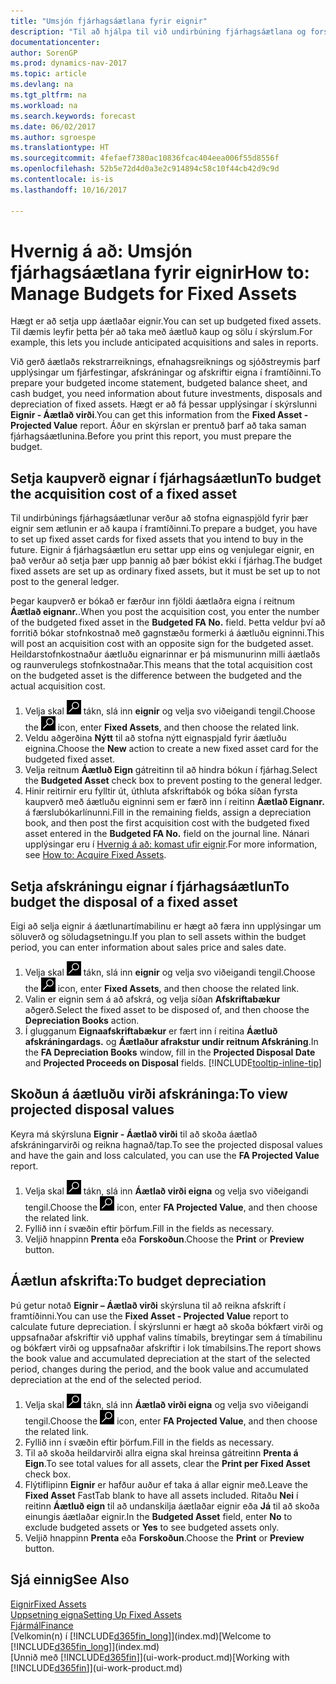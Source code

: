```yaml
---
title: "Umsjón fjárhagsáætlana fyrir eignir"
description: "Til að hjálpa til við undirbúning fjárhagsáætlana og forspáa, eru settar upp upplýsingar um fjárfestingar, afskráningar og afskriftir eigna í framtíðinni."
documentationcenter: 
author: SorenGP
ms.prod: dynamics-nav-2017
ms.topic: article
ms.devlang: na
ms.tgt_pltfrm: na
ms.workload: na
ms.search.keywords: forecast
ms.date: 06/02/2017
ms.author: sgroespe
ms.translationtype: HT
ms.sourcegitcommit: 4fefaef7380ac10836fcac404eea006f55d8556f
ms.openlocfilehash: 52b5e72d4d0a3e2c914894c58c10f44cb42d9c9d
ms.contentlocale: is-is
ms.lasthandoff: 10/16/2017

---
```

# <a name="how-to-manage-budgets-for-fixed-assets"></a><span data-ttu-id="5b0d1-103">Hvernig á að: Umsjón fjárhagsáætlana fyrir eignir</span><span class="sxs-lookup"><span data-stu-id="5b0d1-103">How to: Manage Budgets for Fixed Assets</span></span>
<span data-ttu-id="5b0d1-104">Hægt er að setja upp áætlaðar eignir.</span><span class="sxs-lookup"><span data-stu-id="5b0d1-104">You can set up budgeted fixed assets.</span></span> <span data-ttu-id="5b0d1-105">Til dæmis leyfir þetta þér að taka með áætluð kaup og sölu í skýrslum.</span><span class="sxs-lookup"><span data-stu-id="5b0d1-105">For example, this lets you include anticipated acquisitions and sales in reports.</span></span>  

<span data-ttu-id="5b0d1-106">Við gerð áætlaðs rekstrarreiknings, efnahagsreiknings og sjóðstreymis þarf upplýsingar um fjárfestingar, afskráningar og afskriftir eigna í framtíðinni.</span><span class="sxs-lookup"><span data-stu-id="5b0d1-106">To prepare your budgeted income statement, budgeted balance sheet, and cash budget, you need information about future investments, disposals and depreciation of fixed assets.</span></span> <span data-ttu-id="5b0d1-107">Hægt er að fá þessar upplýsingar í skýrslunni **Eignir - Áætlað virði**.</span><span class="sxs-lookup"><span data-stu-id="5b0d1-107">You can get this information from the **Fixed Asset - Projected Value** report.</span></span> <span data-ttu-id="5b0d1-108">Áður en skýrslan er prentuð þarf að taka saman fjárhagsáætlunina.</span><span class="sxs-lookup"><span data-stu-id="5b0d1-108">Before you print this report, you must prepare the budget.</span></span>  

## <a name="to-budget-the-acquisition-cost-of-a-fixed-asset"></a><span data-ttu-id="5b0d1-109">Setja kaupverð eignar í fjárhagsáætlun</span><span class="sxs-lookup"><span data-stu-id="5b0d1-109">To budget the acquisition cost of a fixed asset</span></span>
<span data-ttu-id="5b0d1-110">Til undirbúnings fjárhagsáætlunar verður að stofna eignaspjöld fyrir þær eignir sem ætlunin er að kaupa í framtíðinni.</span><span class="sxs-lookup"><span data-stu-id="5b0d1-110">To prepare a budget, you have to set up fixed asset cards for fixed assets that you intend to buy in the future.</span></span> <span data-ttu-id="5b0d1-111">Eignir á fjárhagsáætlun eru settar upp eins og venjulegar eignir, en það verður að setja þær upp þannig að þær bókist ekki í fjárhag.</span><span class="sxs-lookup"><span data-stu-id="5b0d1-111">The budget fixed assets are set up as ordinary fixed assets, but it must be set up to not post to the general ledger.</span></span>

<span data-ttu-id="5b0d1-112">Þegar kaupverð er bókað er færður inn fjöldi áætlaðra eigna í reitnum **Áætlað eignanr.**.</span><span class="sxs-lookup"><span data-stu-id="5b0d1-112">When you post the acquisition cost, you enter the number of the budgeted fixed asset in the **Budgeted FA No.** field.</span></span> <span data-ttu-id="5b0d1-113">Þetta veldur því að forritið bókar stofnkostnað með gagnstæðu formerki á áætluðu eigninni.</span><span class="sxs-lookup"><span data-stu-id="5b0d1-113">This will post an acquisition cost with an opposite sign for the budgeted asset.</span></span> <span data-ttu-id="5b0d1-114">Heildarstofnkostnaður áætluðu eignarinnar er þá mismunurinn milli áætlaðs og raunverulegs stofnkostnaðar.</span><span class="sxs-lookup"><span data-stu-id="5b0d1-114">This means that the total acquisition cost on the budgeted asset is the difference between the budgeted and the actual acquisition cost.</span></span>

1. <span data-ttu-id="5b0d1-115">Velja skal ![Leit að síðu eða skýrslu](media/ui-search/search_small.png "Leit að síðu eða skýrslu táknið") tákn, slá inn **eignir** og velja svo viðeigandi tengil.</span><span class="sxs-lookup"><span data-stu-id="5b0d1-115">Choose the ![Search for Page or Report](media/ui-search/search_small.png "Search for Page or Report icon") icon, enter **Fixed Assets**, and then choose the related link.</span></span>
2. <span data-ttu-id="5b0d1-116">Veldu aðgerðina **Nýtt** til að stofna nýtt eignaspjald fyrir áætluðu eignina.</span><span class="sxs-lookup"><span data-stu-id="5b0d1-116">Choose the **New** action to create a new fixed asset card for the budgeted fixed asset.</span></span>
3. <span data-ttu-id="5b0d1-117">Velja reitnum **Áætluð Eign** gátreitinn til að hindra bókun í fjárhag.</span><span class="sxs-lookup"><span data-stu-id="5b0d1-117">Select the **Budgeted Asset** check box to prevent posting to the general ledger.</span></span>
4. <span data-ttu-id="5b0d1-118">Hinir reitirnir eru fylltir út, úthluta afskriftabók og bóka síðan fyrsta kaupverð með áætluðu eigninni sem er færð inn í reitinn **Áætlað Eignanr.** á færslubókarlínunni.</span><span class="sxs-lookup"><span data-stu-id="5b0d1-118">Fill in the remaining fields, assign a depreciation book, and then post the first acquisition cost with the budgeted fixed asset entered in the **Budgeted FA No.** field on the journal line.</span></span> <span data-ttu-id="5b0d1-119">Nánari upplýsingar eru í [Hvernig á að: komast ufir eignir](fa-how-acquire.md).</span><span class="sxs-lookup"><span data-stu-id="5b0d1-119">For more information, see [How to: Acquire Fixed Assets](fa-how-acquire.md).</span></span>

## <a name="to-budget-the-disposal-of-a-fixed-asset"></a><span data-ttu-id="5b0d1-120">Setja afskráningu eignar í fjárhagsáætlun</span><span class="sxs-lookup"><span data-stu-id="5b0d1-120">To budget the disposal of a fixed asset</span></span>
<span data-ttu-id="5b0d1-121">Eigi að selja eignir á áætlunartímabilinu er hægt að færa inn upplýsingar um söluverð og söludagsetningu.</span><span class="sxs-lookup"><span data-stu-id="5b0d1-121">If you plan to sell assets within the budget period, you can enter information about sales price and sales date.</span></span>

1. <span data-ttu-id="5b0d1-122">Velja skal ![Leit að síðu eða skýrslu](media/ui-search/search_small.png "Leit að síðu eða skýrslu táknið") tákn, slá inn **eignir** og velja svo viðeigandi tengil.</span><span class="sxs-lookup"><span data-stu-id="5b0d1-122">Choose the ![Search for Page or Report](media/ui-search/search_small.png "Search for Page or Report icon") icon, enter **Fixed Assets**, and then choose the related link.</span></span>
2. <span data-ttu-id="5b0d1-123">Valin er eignin sem á að afskrá, og velja síðan **Afskriftabækur** aðgerð.</span><span class="sxs-lookup"><span data-stu-id="5b0d1-123">Select the fixed asset to be disposed of, and then choose the **Depreciation Books** action.</span></span>
3. <span data-ttu-id="5b0d1-124">Í glugganum **Eignaafskriftabækur** er fært inn í reitina **Áætluð afskráningardags.** og **Áætlaður afrakstur undir reitnum Afskráning**.</span><span class="sxs-lookup"><span data-stu-id="5b0d1-124">In the **FA Depreciation Books** window, fill in the **Projected Disposal Date** and **Projected Proceeds on Disposal** fields.</span></span> [!INCLUDE[tooltip-inline-tip](includes/tooltip-inline-tip_md.md)]

## <a name="to-view-projected-disposal-values"></a><span data-ttu-id="5b0d1-125">Skoðun á áætluðu virði afskráninga:</span><span class="sxs-lookup"><span data-stu-id="5b0d1-125">To view projected disposal values</span></span>
<span data-ttu-id="5b0d1-126">Keyra má skýrsluna **Eignir - Áætlað virði** til að skoða áætlað afskráningarvirði og reikna hagnað/tap.</span><span class="sxs-lookup"><span data-stu-id="5b0d1-126">To see the projected disposal values and have the gain and loss calculated, you can use the **FA Projected Value** report.</span></span>

1. <span data-ttu-id="5b0d1-127">Velja skal ![Leit að síðu eða skýrslu](media/ui-search/search_small.png "Leit að síðu eða skýrslu táknið") tákn, slá inn **Áætlað virði eigna** og velja svo viðeigandi tengil.</span><span class="sxs-lookup"><span data-stu-id="5b0d1-127">Choose the ![Search for Page or Report](media/ui-search/search_small.png "Search for Page or Report icon") icon, enter **FA Projected Value**, and then choose the related link.</span></span>
2. <span data-ttu-id="5b0d1-128">Fyllið inn í svæðin eftir þörfum.</span><span class="sxs-lookup"><span data-stu-id="5b0d1-128">Fill in the fields as necessary.</span></span>
3. <span data-ttu-id="5b0d1-129">Veljið hnappinn **Prenta** eða **Forskoðun**.</span><span class="sxs-lookup"><span data-stu-id="5b0d1-129">Choose the **Print** or **Preview** button.</span></span>

## <a name="to-budget-depreciation"></a><span data-ttu-id="5b0d1-130">Áætlun afskrifta:</span><span class="sxs-lookup"><span data-stu-id="5b0d1-130">To budget depreciation</span></span>
<span data-ttu-id="5b0d1-131">Þú getur notað **Eignir – Áætlað virði** skýrsluna til að reikna afskrift í framtíðinni.</span><span class="sxs-lookup"><span data-stu-id="5b0d1-131">You can use the **Fixed Asset - Projected Value** report to calculate future depreciation.</span></span> <span data-ttu-id="5b0d1-132">Í skýrslunni er hægt að skoða bókfært virði og uppsafnaðar afskriftir við upphaf valins tímabils, breytingar sem á tímabilinu og bókfært virði og uppsafnaðar afskriftir i lok tímabilsins.</span><span class="sxs-lookup"><span data-stu-id="5b0d1-132">The report shows the book value and accumulated depreciation at the start of the selected period, changes during the period, and the book value and accumulated depreciation at the end of the selected period.</span></span>

1. <span data-ttu-id="5b0d1-133">Velja skal ![Leit að síðu eða skýrslu](media/ui-search/search_small.png "Leit að síðu eða skýrslu táknið") tákn, slá inn **Áætlað virði eigna** og velja svo viðeigandi tengil.</span><span class="sxs-lookup"><span data-stu-id="5b0d1-133">Choose the ![Search for Page or Report](media/ui-search/search_small.png "Search for Page or Report icon") icon, enter **FA Projected Value**, and then choose the related link.</span></span>
2. <span data-ttu-id="5b0d1-134">Fyllið inn í svæðin eftir þörfum.</span><span class="sxs-lookup"><span data-stu-id="5b0d1-134">Fill in the fields as necessary.</span></span>
3. <span data-ttu-id="5b0d1-135">Til að skoða heildarvirði allra eigna skal hreinsa gátreitinn **Prenta á Eign**.</span><span class="sxs-lookup"><span data-stu-id="5b0d1-135">To see total values for all assets, clear the **Print per Fixed Asset** check box.</span></span>
4. <span data-ttu-id="5b0d1-136">Flýtiflipinn **Eignir** er hafður auður ef taka á allar eignir með.</span><span class="sxs-lookup"><span data-stu-id="5b0d1-136">Leave the **Fixed Asset** FastTab blank to have all assets included.</span></span> <span data-ttu-id="5b0d1-137">Ritaðu **Nei** í reitinn **Áætluð eign** til að undanskilja áætlaðar eignir eða **Já** til að skoða einungis áætlaðar eignir.</span><span class="sxs-lookup"><span data-stu-id="5b0d1-137">In the **Budgeted Asset** field, enter **No** to exclude budgeted assets or **Yes** to see budgeted assets only.</span></span>
5. <span data-ttu-id="5b0d1-138">Veljið hnappinn **Prenta** eða **Forskoðun**.</span><span class="sxs-lookup"><span data-stu-id="5b0d1-138">Choose the **Print** or **Preview** button.</span></span>

## <a name="see-also"></a><span data-ttu-id="5b0d1-139">Sjá einnig</span><span class="sxs-lookup"><span data-stu-id="5b0d1-139">See Also</span></span>
[<span data-ttu-id="5b0d1-140">Eignir</span><span class="sxs-lookup"><span data-stu-id="5b0d1-140">Fixed Assets</span></span>](fa-manage.md)  
[<span data-ttu-id="5b0d1-141">Uppsetning eigna</span><span class="sxs-lookup"><span data-stu-id="5b0d1-141">Setting Up Fixed Assets</span></span>](fa-setup.md)  
[<span data-ttu-id="5b0d1-142">Fjármál</span><span class="sxs-lookup"><span data-stu-id="5b0d1-142">Finance</span></span>](finance.md)  
<span data-ttu-id="5b0d1-143">[Velkomin(n) í [!INCLUDE[d365fin_long](includes/d365fin_long_md.md)]](index.md)</span><span class="sxs-lookup"><span data-stu-id="5b0d1-143">[Welcome to [!INCLUDE[d365fin_long](includes/d365fin_long_md.md)]](index.md)</span></span>  
<span data-ttu-id="5b0d1-144">[Unnið með [!INCLUDE[d365fin](includes/d365fin_md.md)]](ui-work-product.md)</span><span class="sxs-lookup"><span data-stu-id="5b0d1-144">[Working with [!INCLUDE[d365fin](includes/d365fin_md.md)]](ui-work-product.md)</span></span>


